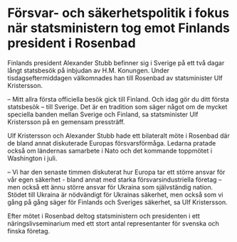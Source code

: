 # Försvar- och säkerhetspolitik i fokus när statsministern tog emot Finlands president i Rosenbad

Finlands president Alexander Stubb befinner sig i Sverige på ett två dagar långt statsbesök på inbjudan av H.M. Konungen. Under tisdagseftermiddagen välkomnades han till Rosenbad av statsminister Ulf Kristersson.

– Mitt allra första officiella besök gick till Finland. Och idag gör du ditt första statsbesök – till Sverige. Det är en tradition som säger något om de mycket speciella banden mellan Sverige och Finland, sa statsminister Ulf Kristersson på en gemensam pressträff.

Ulf Kristersson och Alexander Stubb hade ett bilateralt möte i Rosenbad där de bland annat diskuterade Europas försvarsförmåga. Ledarna pratade också om ländernas samarbete i Nato och det kommande toppmötet i Washington i juli.

– Vi har den senaste timmen diskuterat hur Europa tar ett större ansvar för vår egen säkerhet - bland annat med starka försvarsindustriella företag – men också ett ännu större ansvar för Ukraina som självständig nation. Stödet till Ukraina är nödvändigt för Ukrainas säkerhet, men också som vi gång på gång säger för Finlands och Sveriges säkerhet, sa Ulf Kristersson.

Efter mötet i Rosenbad deltog statsministern och presidenten i ett näringslivseminarium med ett stort antal representanter för svenska och finska företag.
